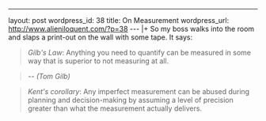 --- 
layout: post
wordpress_id: 38
title: On Measurement
wordpress_url: http://www.alieniloquent.com/?p=38
--- |+
So my boss walks into the room and slaps a print-out on the wall with some
tape. It says:

> _Gilb's Law_: Anything you need to quantify can be measured in some way that
is superior to not measuring at all.

>

> _-- (Tom Gilb)_

> _Kent's corollary_: Any imperfect measurement can be abused during planning
and decision-making by assuming a level of precision greater than what the
measurement actually delivers.

